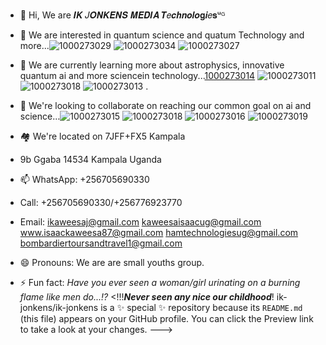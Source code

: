- 👋 Hi, We are 𝑰𝑲 𝐽𝑶𝑵𝑲𝑬𝑵𝑺 𝑴𝑬𝑫𝑰𝑨 𝑻𝑒𝒄𝒉𝒏𝒐𝒍𝒐𝐠𝒊𝑒𝐬ᵘᴳ
- 👀 We are interested in quantum science and quatum Technology and more...![1000273029](https://github.com/user-attachments/assets/f08b5055-e0f5-4cf6-94dc-05fe640b8928)
![1000273034](https://github.com/user-attachments/assets/fc44cda8-784f-41ee-af78-6c61c1475591)
![1000273027](https://github.com/user-attachments/assets/b49c6e7c-b83a-4dce-987d-add6cddd4ed5)

- 🌱 We are currently learning more about astrophysics, innovative quantum ai and more sciencein technology...[1000273014](https://github.com/user-attachments/assets/3a3b5429-f925-48ba-ace5-8c827cd3ccbd)
![1000273011](https://github.com/user-attachments/assets/70938fe3-3a37-4f78-8ad7-749a5a24e677)
![1000273018](https://github.com/user-attachments/assets/f88dbb3a-d631-4b29-aac9-d6d05da51b51)
![1000273013](https://github.com/user-attachments/assets/cb9e3c0c-ad3d-464e-8380-6a3cbf4cc502)
. 
- 💞️ We're looking to collaborate on reaching our common goal on ai and science...![1000273015](https://github.com/user-attachments/assets/8f20bf01-813e-4ca2-aef3-5994ce0eb6ad)
![1000273018](https://github.com/user-attachments/assets/b6adca24-451a-4a61-8dfd-4ce1c54137fb)
![1000273016](https://github.com/user-attachments/assets/922b064c-40f3-46de-9107-7d4669366439)
![1000273019](https://github.com/user-attachments/assets/577846ae-3bce-4b90-8b20-f94c4e76d1f1)
- 🏘 We're located on 7JFF+FX5 Kampala
- 9b Ggaba 14534 Kampala Uganda
- 📫 WhatsApp: +256705690330
- Call: +256705690330/+256776923770
- Email: ikaweesaj@gmail.com kaweesaisaacug@gmail.com www.isaackaweesa87@gmail.com hamtechnologiesug@gmail.com bombardiertoursandtravel1@gmail.com 
- 😄 Pronouns: We are are small youths group.
- ⚡ Fun fact: _Have you ever seen a woman/girl urinating on a burning flame like men do...!?_
<!!!_____Never seen any nice our childhood_____!
ik-jonkens/ik-jonkens is a ✨ special ✨ repository because its `README.md` (this file) appears on your GitHub profile.
You can click the Preview link to take a look at your changes.
--->
